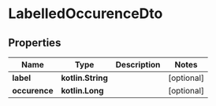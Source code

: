
# LabelledOccurenceDto

## Properties
Name | Type | Description | Notes
------------ | ------------- | ------------- | -------------
**label** | **kotlin.String** |  |  [optional]
**occurence** | **kotlin.Long** |  |  [optional]



